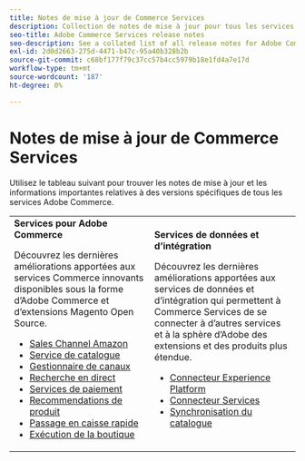 ```yaml
---
title: Notes de mise à jour de Commerce Services
description: Collection de notes de mise à jour pour tous les services Commerce
seo-title: Adobe Commerce Services release notes
seo-description: See a collated list of all release notes for Adobe Commerce Services and related data and integration services.
exl-id: 2d0d2663-275d-4471-b47c-95a40b328b2b
source-git-commit: c68bf177f79c37cc57b4cc5979b18e1fd4a7e17d
workflow-type: tm+mt
source-wordcount: '187'
ht-degree: 0%

---
```


# Notes de mise à jour de Commerce Services

Utilisez le tableau suivant pour trouver les notes de mise à jour et les informations importantes relatives à des versions spécifiques de tous les services Adobe Commerce.

<table>
  <tbody>
    <tr>
      <td><strong>Services pour Adobe Commerce</strong>
        <p>Découvrez les dernières améliorations apportées aux services Commerce innovants disponibles sous la forme d’Adobe Commerce et d’extensions Magento Open Source.</p>
          <ul>
            <li><a href="https://experienceleague.adobe.com/docs/commerce-channels/amazon/release-notes.html">Sales Channel Amazon</a></li>
            <li><a href="https://experienceleague.adobe.com/docs/commerce-merchant-services/catalog-service/release-notes.html">Service de catalogue</a></li>
            <li><a href="https://experienceleague.adobe.com/docs/commerce-channels/channel-manager/release-notes.html">Gestionnaire de canaux</a></li>
            <li><a href="https://experienceleague.adobe.com/docs/commerce-merchant-services/live-search/release-notes.html">Recherche en direct</a></li>
            <li><a href="https://experienceleague.adobe.com/docs/commerce-merchant-services/payment-services/release-notes.html">Services de paiement</a></li>
            <li><a href="https://experienceleague.adobe.com/docs/commerce-merchant-services/product-recommendations/release-notes.html">Recommendations de produit</a></li>
            <li><a href="https://experienceleague.adobe.com/docs/commerce-merchant-services/quick-checkout/release-notes.html">Passage en caisse rapide</a></li>
            <li><a href="https://experienceleague.adobe.com/docs/commerce-merchant-services/store-fulfillment/release-notes.html">Exécution de la boutique</a></li>
          </ul>
        </td>
      <td><strong>Services de données et d’intégration</strong>
        <p>Découvrez les dernières améliorations apportées aux services de données et d’intégration qui permettent à Commerce Services de se connecter à d’autres services et à la sphère d’Adobe des extensions et des produits plus étendue.</p>
          <ul>
            <li><a href="https://experienceleague.adobe.com/docs/commerce-merchant-services/experience-platform-connector/release-notes.html">Connecteur Experience Platform</a></li>
            <li><a href="https://experienceleague.adobe.com/docs/commerce-merchant-services/user-guides/saas.html">Connecteur Services</a></li>
            <li><a href="https://experienceleague.adobe.com/docs/commerce-merchant-services/user-guides/data-services/catalog-sync.html">Synchronisation du catalogue</a></li>
          </ul>
      </td>
    </tr>
  </tbody>
</table>

